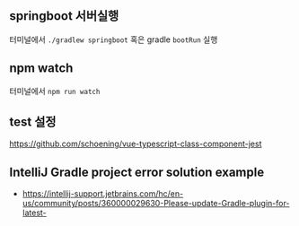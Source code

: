## springboot 서버실행

터미널에서 `./gradlew springboot` 혹은 gradle `bootRun` 실행

## npm watch

터미널에서 `npm run watch`

## test 설정
https://github.com/schoening/vue-typescript-class-component-jest

## IntelliJ Gradle project error solution example
- https://intellij-support.jetbrains.com/hc/en-us/community/posts/360000029630-Please-update-Gradle-plugin-for-latest-